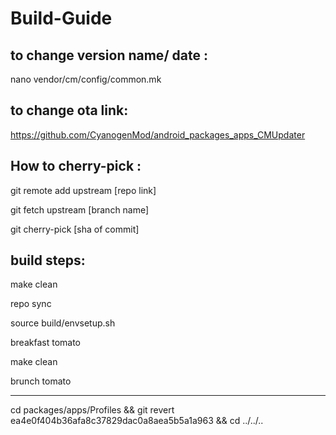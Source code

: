 # Build-Guide


to change version name/ date :
---------------------------------
nano vendor/cm/config/common.mk

to change ota link:
---------------------------------
https://github.com/CyanogenMod/android_packages_apps_CMUpdater


How to cherry-pick :
----------------------------------
git remote add upstream [repo link]

git fetch upstream [branch name]

git cherry-pick [sha of commit]


build steps:
-----------------------------------
make clean

repo sync

source build/envsetup.sh

breakfast tomato

make clean

brunch tomato

-------------------------------------------------
cd packages/apps/Profiles && git revert ea4e0f404b36afa8c37829dac0a8aea5b5a1a963 && cd ../../..
